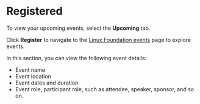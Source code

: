 # Registered

To view your upcoming events, select the **Upcoming** tab.

Click **Register** to navigate to the [Linux Foundation events](https://events.linuxfoundation.org) page to explore events.

&#x20;In this section, you can view the following event details:

* Event name
* Event location
* Event dates and duration
* Event role, participant role, such as attendee, speaker, sponsor, and so on.

